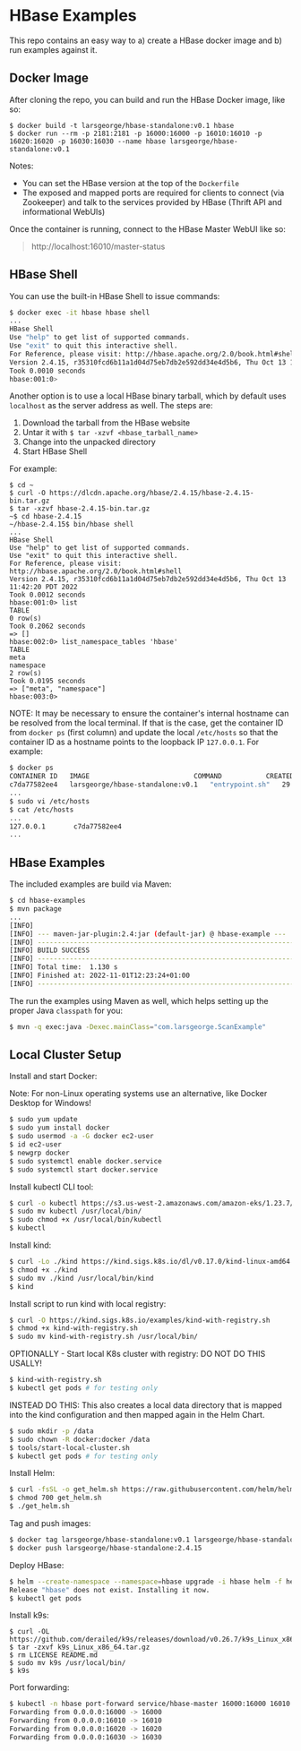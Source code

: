 # HBase Examples

This repo contains an easy way to a) create a HBase docker image and b) run examples against it.

## Docker Image

After cloning the repo, you can build and run the HBase Docker image, like so:

```
$ docker build -t larsgeorge/hbase-standalone:v0.1 hbase
$ docker run --rm -p 2181:2181 -p 16000:16000 -p 16010:16010 -p 16020:16020 -p 16030:16030 --name hbase larsgeorge/hbase-standalone:v0.1
```

Notes:
- You can set the HBase version at the top of the `Dockerfile`
- The exposed and mapped ports are required for clients to connect (via Zookeeper) and talk to the services provided by HBase (Thrift API and informational WebUIs)

Once the container is running, connect to the HBase Master WebUI like so:

> http://localhost:16010/master-status

## HBase Shell

You can use the built-in HBase Shell to issue commands:

```sh
$ docker exec -it hbase hbase shell
...
HBase Shell
Use "help" to get list of supported commands.
Use "exit" to quit this interactive shell.
For Reference, please visit: http://hbase.apache.org/2.0/book.html#shell
Version 2.4.15, r35310fcd6b11a1d04d75eb7db2e592dd34e4d5b6, Thu Oct 13 11:42:20 PDT 2022
Took 0.0010 seconds
hbase:001:0>
```

Another option is to use a local HBase binary tarball, which by default uses `localhost` as the server address as well.
The steps are:

1. Download the tarball from the HBase website
2. Untar it with `$ tar -xzvf <hbase_tarball_name>`
3. Change into the unpacked directory
4. Start HBase Shell

For example:

```
$ cd ~
$ curl -O https://dlcdn.apache.org/hbase/2.4.15/hbase-2.4.15-bin.tar.gz
$ tar -xzvf hbase-2.4.15-bin.tar.gz
~$ cd hbase-2.4.15
~/hbase-2.4.15$ bin/hbase shell
...
HBase Shell
Use "help" to get list of supported commands.
Use "exit" to quit this interactive shell.
For Reference, please visit: http://hbase.apache.org/2.0/book.html#shell
Version 2.4.15, r35310fcd6b11a1d04d75eb7db2e592dd34e4d5b6, Thu Oct 13 11:42:20 PDT 2022
Took 0.0012 seconds
hbase:001:0> list
TABLE
0 row(s)
Took 0.2062 seconds
=> []
hbase:002:0> list_namespace_tables 'hbase'
TABLE
meta
namespace
2 row(s)
Took 0.0195 seconds
=> ["meta", "namespace"]
hbase:003:0>
```

NOTE: It may be necessary to ensure the container's internal hostname can be resolved from the local terminal.
If that is the case, get the container ID from `docker ps` (first column) and update the local `/etc/hosts` so that the container ID as a hostname points to the loopback IP `127.0.0.1`.
For example:

```sh
$ docker ps
CONTAINER ID   IMAGE                          COMMAND           CREATED          STATUS          PORTS                                                                                                                            NAMES
c7da77582ee4   larsgeorge/hbase-standalone:v0.1   "entrypoint.sh"   29 seconds ago   Up 27 seconds   0.0.0.0:2181->2181/tcp, 0.0.0.0:16000->16000/tcp, 0.0.0.0:16010->16010/tcp, 0.0.0.0:16020->16020/tcp, 0.0.0.0:16030->16030/tcp   hbase
...
$ sudo vi /etc/hosts
$ cat /etc/hosts
...
127.0.0.1       c7da77582ee4
...
```

## HBase Examples

The included examples are build via Maven:

```sh
$ cd hbase-examples
$ mvn package
...
[INFO]
[INFO] --- maven-jar-plugin:2.4:jar (default-jar) @ hbase-example ---
[INFO] ------------------------------------------------------------------------
[INFO] BUILD SUCCESS
[INFO] ------------------------------------------------------------------------
[INFO] Total time:  1.130 s
[INFO] Finished at: 2022-11-01T12:23:24+01:00
[INFO] ------------------------------------------------------------------------
```

The run the examples using Maven as well, which helps setting up the proper Java `classpath` for you:

```sh
$ mvn -q exec:java -Dexec.mainClass="com.larsgeorge.ScanExample"
```

## Local Cluster Setup

Install and start Docker:

Note: For non-Linux operating systems use an alternative, like Docker Desktop for Windows!

```sh
$ sudo yum update
$ sudo yum install docker
$ sudo usermod -a -G docker ec2-user
$ id ec2-user
$ newgrp docker
$ sudo systemctl enable docker.service
$ sudo systemctl start docker.service
```

Install kubectl CLI tool:

```sh
$ curl -o kubectl https://s3.us-west-2.amazonaws.com/amazon-eks/1.23.7/2022-06-29/bin/linux/amd64/kubectl
$ sudo mv kubectl /usr/local/bin/
$ sudo chmod +x /usr/local/bin/kubectl
$ kubectl
```

Install kind:

```sh
$ curl -Lo ./kind https://kind.sigs.k8s.io/dl/v0.17.0/kind-linux-amd64
$ chmod +x ./kind
$ sudo mv ./kind /usr/local/bin/kind
$ kind
```

Install script to run kind with local registry:

```sh
$ curl -O https://kind.sigs.k8s.io/examples/kind-with-registry.sh
$ chmod +x kind-with-registry.sh
$ sudo mv kind-with-registry.sh /usr/local/bin/
```

OPTIONALLY - Start local K8s cluster with registry:
DO NOT DO THIS USALLY!

```sh
$ kind-with-registry.sh
$ kubectl get pods # for testing only
```

INSTEAD DO THIS:
This also creates a local data directory that is mapped into
the kind configuration and then mapped again in the Helm Chart. 

```sh
$ sudo mkdir -p /data
$ sudo chown -R docker:docker /data
$ tools/start-local-cluster.sh 
$ kubectl get pods # for testing only
```



Install Helm:

```sh
$ curl -fsSL -o get_helm.sh https://raw.githubusercontent.com/helm/helm/main/scripts/get-helm-3
$ chmod 700 get_helm.sh
$ ./get_helm.sh
```

Tag and push images:

```sh
$ docker tag larsgeorge/hbase-standalone:v0.1 larsgeorge/hbase-standalone:2.4.15
$ docker push larsgeorge/hbase-standalone:2.4.15
```

Deploy HBase:

```sh
$ helm --create-namespace --namespace=hbase upgrade -i hbase helm -f helm/values.yaml
Release "hbase" does not exist. Installing it now.
$ kubectl get pods
```

Install k9s:

```
$ curl -OL https://github.com/derailed/k9s/releases/download/v0.26.7/k9s_Linux_x86_64.tar.gz
$ tar -zxvf k9s_Linux_x86_64.tar.gz
$ rm LICENSE README.md
$ sudo mv k9s /usr/local/bin/
$ k9s
```

Port forwarding:

```sh
$ kubectl -n hbase port-forward service/hbase-master 16000:16000 16010:16010 16020:16020 16030:16030 --address 0.0.0.0
Forwarding from 0.0.0.0:16000 -> 16000
Forwarding from 0.0.0.0:16010 -> 16010
Forwarding from 0.0.0.0:16020 -> 16020
Forwarding from 0.0.0.0:16030 -> 16030
```